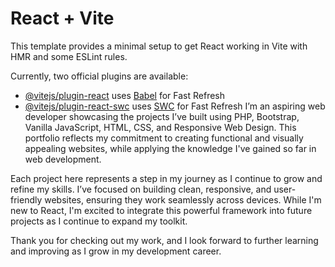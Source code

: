 # React + Vite

This template provides a minimal setup to get React working in Vite with HMR and some ESLint rules.

Currently, two official plugins are available:

- [@vitejs/plugin-react](https://github.com/vitejs/vite-plugin-react/blob/main/packages/plugin-react/README.md) uses [Babel](https://babeljs.io/) for Fast Refresh
- [@vitejs/plugin-react-swc](https://github.com/vitejs/vite-plugin-react-swc) uses [SWC](https://swc.rs/) for Fast Refresh
I’m an aspiring web developer showcasing the projects I’ve built using PHP, Bootstrap, Vanilla JavaScript, HTML, CSS, and Responsive Web Design. This portfolio reflects my commitment to creating functional and visually appealing websites, while applying the knowledge I've gained so far in web development.

Each project here represents a step in my journey as I continue to grow and refine my skills. I’ve focused on building clean, responsive, and user-friendly websites, ensuring they work seamlessly across devices. While I'm new to React, I'm excited to integrate this powerful framework into future projects as I continue to expand my toolkit.

Thank you for checking out my work, and I look forward to further learning and improving as I grow in my development career.
